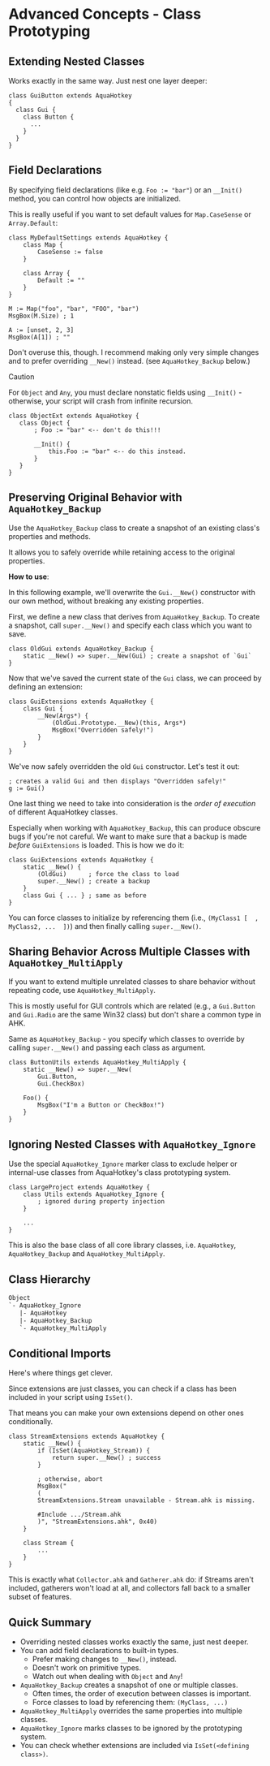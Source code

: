 # Advanced Concepts - Class Prototyping

## Extending Nested Classes

Works exactly in the same way. Just nest one layer deeper:

```ahk
class GuiButton extends AquaHotkey
{
  class Gui {
    class Button {
      ...
    }
  }
}
```

## Field Declarations

By specifying field declarations (like e.g. `Foo := "bar"`) or an `__Init()`
method, you can control how objects are initialized.

This is really useful if you want to set default values for `Map.CaseSense`
or `Array.Default`:

```ahk
class MyDefaultSettings extends AquaHotkey {
    class Map {
        CaseSense := false
    }

    class Array {
        Default := ""
    }
}

M := Map("foo", "bar", "FOO", "bar")
MsgBox(M.Size) ; 1

A := [unset, 2, 3]
MsgBox(A[1]) ; ""
```

Don't overuse this, though. I recommend making only very simple changes and to
prefer overriding `__New()` instead. (see `AquaHotkey_Backup` below.)

> [!CAUTION]
>For `Object` and `Any`, you must declare nonstatic fields using `__Init()` -
>otherwise, your script will crash from infinite recursion.
>
>```ahk
>class ObjectExt extends AquaHotkey {
>    class Object {
>        ; Foo := "bar" <-- don't do this!!!
>
>        __Init() {
>            this.Foo := "bar" <-- do this instead.
>        }
>    }
>}
>```

## Preserving Original Behavior with `AquaHotkey_Backup`

Use the `AquaHotkey_Backup` class to create a snapshot of an existing class's
properties and methods.

It allows you to safely override while retaining access to the original
properties.

**How to use**:

In this following example, we'll overwrite the `Gui.__New()` constructor with
our own method, without breaking any existing properties.

First, we define a new class that derives from `AquaHotkey_Backup`. To create
a snapshot, call `super.__New()` and specify each class which you want to save.

```ahk
class OldGui extends AquaHotkey_Backup {
    static __New() => super.__New(Gui) ; create a snapshot of `Gui`
}
```

Now that we've saved the current state of the `Gui` class, we can proceed by
defining an extension:

```ahk
class GuiExtensions extends AquaHotkey {
    class Gui {
        __New(Args*) {
            (OldGui.Prototype.__New)(this, Args*)
            MsgBox("Overridden safely!")
        }
    }
}
```

We've now safely overridden the old `Gui` constructor. Let's test it out:

```ahk
; creates a valid Gui and then displays "Overridden safely!"
g := Gui()
```

One last thing we need to take into consideration is the *order of execution*
of different AquaHotkey classes.

Especially when working with `AquaHotkey_Backup`, this can produce obscure bugs
if you're not careful. We want to make sure that a backup is made *before*
`GuiExtensions` is loaded. This is how we do it:

```ahk
class GuiExtensions extends AquaHotkey {
    static __New() {
        (OldGui)      ; force the class to load
        super.__New() ; create a backup
    }
    class Gui { ... } ; same as before
}
```

You can force classes to initialize by referencing them (i.e.,
`(MyClass1 [  , MyClass2, ...  ])`) and then finally calling `super.__New()`.

## Sharing Behavior Across Multiple Classes with `AquaHotkey_MultiApply`

If you want to extend multiple unrelated classes to share behavior without
repeating code, use `AquaHotkey_MultiApply`.

This is mostly useful for GUI controls which are related (e.g., a
`Gui.Button` and `Gui.Radio` are the same Win32 class) but don't share a common
type in AHK.

Same as `AquaHotkey_Backup` - you specify which classes to override by
calling `super.__New()` and passing each class as argument.

```ahk
class ButtonUtils extends AquaHotkey_MultiApply {
    static __New() => super.__New(
        Gui.Button,
        Gui.CheckBox)

    Foo() {
        MsgBox("I'm a Button or CheckBox!")
    }
}
```

## Ignoring Nested Classes with `AquaHotkey_Ignore`

Use the special `AquaHotkey_Ignore` marker class to exclude helper or
internal-use classes from AquaHotkey's class prototyping system.

```ahk
class LargeProject extends AquaHotkey {
    class Utils extends AquaHotkey_Ignore {
        ; ignored during property injection
    }

    ...
}
```

This is also the base class of all core library classes, i.e. `AquaHotkey`,
`AquaHotkey_Backup` and `AquaHotkey_MultiApply`.

## Class Hierarchy

```txt
Object
`- AquaHotkey_Ignore
   |- AquaHotkey
   |- AquaHotkey_Backup
   `- AquaHotkey_MultiApply
```

## Conditional Imports

Here's where things get clever.

Since extensions are just classes, you can check if a class has been included
in your script using `IsSet()`.

That means you can make your own extensions depend on other ones conditionally.

```ahk
class StreamExtensions extends AquaHotkey {
    static __New() {
        if (IsSet(AquaHotkey_Stream)) {
            return super.__New() ; success
        }

        ; otherwise, abort
        MsgBox("
        (
        StreamExtensions.Stream unavailable - Stream.ahk is missing.

        #Include .../Stream.ahk
        )", "StreamExtensions.ahk", 0x40)
    }

    class Stream {
        ...
    }
}
```

This is exactly what `Collector.ahk` and `Gatherer.ahk` do: if Streams aren't
included, gatherers won't load at all, and collectors fall back to a smaller
subset of features.

## Quick Summary

- Overriding nested classes works exactly the same, just nest deeper.
- You can add field declarations to built-in types.
  - Prefer making changes to `__New()`, instead.
  - Doesn't work on primitive types.
  - Watch out when dealing with `Object` and `Any`!
- `AquaHotkey_Backup` creates a snapshot of one or multiple classes.
  - Often times, the order of execution between classes is important.
  - Force classes to load by referencing them: `(MyClass, ...)`
- `AquaHotkey_MultiApply` overrides the same properties into multiple classes.
- `AquaHotkey_Ignore` marks classes to be ignored by the prototyping system.
- You can check whether extensions are included via `IsSet(<defining class>)`.
